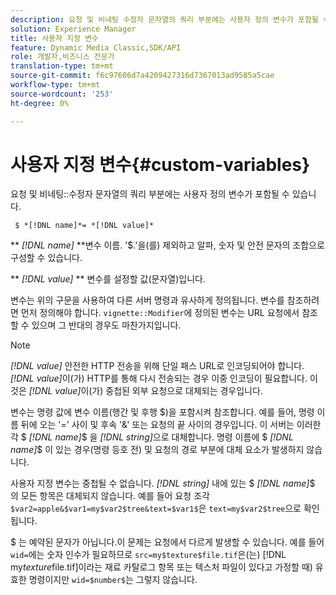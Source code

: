 ```yaml
---
description: 요청 및 비네팅 수정자 문자열의 쿼리 부분에는 사용자 정의 변수가 포함될 수 있습니다.
solution: Experience Manager
title: 사용자 지정 변수
feature: Dynamic Media Classic,SDK/API
role: 개발자,비즈니스 전문가
translation-type: tm+mt
source-git-commit: f6c97606d7a4209427316d7367013ad9585a5cae
workflow-type: tm+mt
source-wordcount: '253'
ht-degree: 0%

---
```



# 사용자 지정 변수{#custom-variables}

요청 및 비네팅::수정자 문자열의 쿼리 부분에는 사용자 정의 변수가 포함될 수 있습니다.

` $ *[!DNL name]*= *[!DNL value]*`

** *[!DNL name]* **변수 이름. &#39;$.&#39;을(를) 제외하고 알파, 숫자 및 안전 문자의 조합으로 구성할 수 있습니다.

** *[!DNL value]* ** 변수를 설정할 값(문자열)입니다.

변수는 위의 구문을 사용하여 다른 서버 명령과 유사하게 정의됩니다. 변수를 참조하려면 먼저 정의해야 합니다. `vignette::Modifier`에 정의된 변수는 URL 요청에서 참조할 수 있으며 그 반대의 경우도 마찬가지입니다.

>[!NOTE]
>
>*[!DNL value]* 안전한 HTTP 전송을 위해 단일 패스 URL로 인코딩되어야 합니다. *[!DNL value]*&#x200B;이(가) HTTP를 통해 다시 전송되는 경우 이중 인코딩이 필요합니다. 이것은 *[!DNL value]*&#x200B;이(가) 중첩된 외부 요청으로 대체되는 경우입니다.

변수는 명령 값에 변수 이름(행간 및 후행 $)을 포함시켜 참조합니다. 예를 들어, 명령 이름 뒤에 오는 &#39;=&#39; 사이 및 후속 &#39;&amp;&#39; 또는 요청의 끝 사이의 경우입니다. 이 서버는 이러한 각 $ *[!DNL name]*$ 을 *[!DNL string]*&#x200B;으로 대체합니다. 명령 이름에 $ *[!DNL name]*$ 이 있는 경우(명령 등호 전) 및 요청의 경로 부분에 대체 요소가 발생하지 않습니다.

사용자 지정 변수는 중첩될 수 없습니다. *[!DNL string]* 내에 있는 $ *[!DNL name]*$ 의 모든 항목은 대체되지 않습니다. 예를 들어 요청 조각 `$var2=apple&$var1=my$var2$tree&text=$var1$`은 `text=my$var2$tree`으로 확인됩니다.

$ 는 예약된 문자가 아닙니다.이 문제는 요청에서 다르게 발생할 수 있습니다. 예를 들어 `wid=`에는 숫자 인수가 필요하므로 `src=my$texture$file.tif`은(는) [!DNL my$texture$file.tif]이라는 재료 카탈로그 항목 또는 텍스처 파일이 있다고 가정할 때) 유효한 명령이지만 `wid=$number$`는 그렇지 않습니다.
